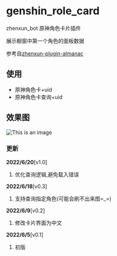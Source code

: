# genshin_role_card
zhenxun_bot 原神角色卡片插件

展示橱窗中第一个角色的面板数据

参考自[zhenxun-plugin-almanac](https://github.com/zhenxun-org/zhenxun_bot-tg/tree/main/plugins/genshin/almanac)
## 使用
- 原神角色卡+uid
- 原神角色卡查询+uid

## 效果图

![This is an image](https://s3.bmp.ovh/imgs/2022/06/09/3a1c316ad6022c7a.png)

### 更新
**2022/6/20**[v1.0]

1. 优化查询逻辑,避免载入错误

**2022/6/18**[v0.3]

1. 支持查询指定角色(可能会刷不出来图=_=)

**2022/6/9**[v0.2]

1. 修改卡片界面为中文

**2022/6/5**[v0.1]

1. 初版
